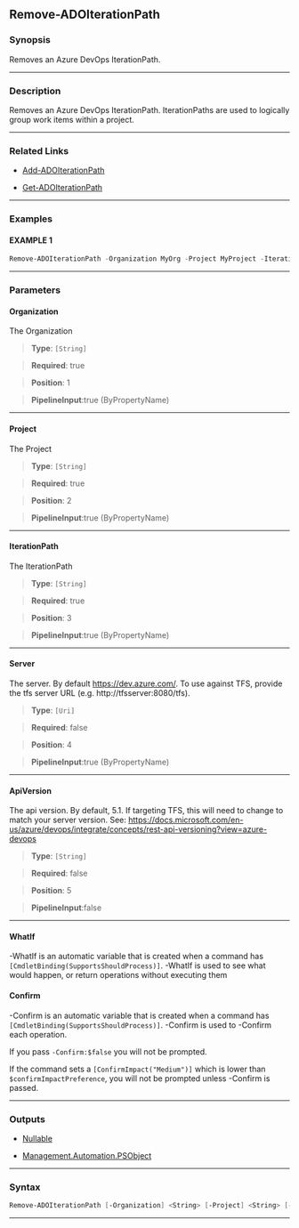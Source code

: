 Remove-ADOIterationPath
-----------------------
### Synopsis
Removes an Azure DevOps IterationPath.

---
### Description

Removes an Azure DevOps IterationPath.  IterationPaths are used to logically group work items within a project.

---
### Related Links
* [Add-ADOIterationPath](Add-ADOIterationPath.md)



* [Get-ADOIterationPath](Get-ADOIterationPath.md)



---
### Examples
#### EXAMPLE 1
```PowerShell
Remove-ADOIterationPath -Organization MyOrg -Project MyProject -IterationPath MyIterationPath
```

---
### Parameters
#### **Organization**

The Organization



> **Type**: ```[String]```

> **Required**: true

> **Position**: 1

> **PipelineInput**:true (ByPropertyName)



---
#### **Project**

The Project



> **Type**: ```[String]```

> **Required**: true

> **Position**: 2

> **PipelineInput**:true (ByPropertyName)



---
#### **IterationPath**

The IterationPath



> **Type**: ```[String]```

> **Required**: true

> **Position**: 3

> **PipelineInput**:true (ByPropertyName)



---
#### **Server**

The server.  By default https://dev.azure.com/.
To use against TFS, provide the tfs server URL (e.g. http://tfsserver:8080/tfs).



> **Type**: ```[Uri]```

> **Required**: false

> **Position**: 4

> **PipelineInput**:true (ByPropertyName)



---
#### **ApiVersion**

The api version.  By default, 5.1.
If targeting TFS, this will need to change to match your server version.
See: https://docs.microsoft.com/en-us/azure/devops/integrate/concepts/rest-api-versioning?view=azure-devops



> **Type**: ```[String]```

> **Required**: false

> **Position**: 5

> **PipelineInput**:false



---
#### **WhatIf**
-WhatIf is an automatic variable that is created when a command has ```[CmdletBinding(SupportsShouldProcess)]```.
-WhatIf is used to see what would happen, or return operations without executing them
#### **Confirm**
-Confirm is an automatic variable that is created when a command has ```[CmdletBinding(SupportsShouldProcess)]```.
-Confirm is used to -Confirm each operation.
    
If you pass ```-Confirm:$false``` you will not be prompted.
    
    
If the command sets a ```[ConfirmImpact("Medium")]``` which is lower than ```$confirmImpactPreference```, you will not be prompted unless -Confirm is passed.

---
### Outputs
* [Nullable](https://learn.microsoft.com/en-us/dotnet/api/System.Nullable)


* [Management.Automation.PSObject](https://learn.microsoft.com/en-us/dotnet/api/System.Management.Automation.PSObject)




---
### Syntax
```PowerShell
Remove-ADOIterationPath [-Organization] <String> [-Project] <String> [-IterationPath] <String> [[-Server] <Uri>] [[-ApiVersion] <String>] [-WhatIf] [-Confirm] [<CommonParameters>]
```
---
